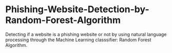 # Phishing-Website-Detection-by-Random-Forest-Algorithm

Detecting if a website is a phishing website or not by using natural language processing through the Machine Learning classsifier: Random Forest Algorithm.
